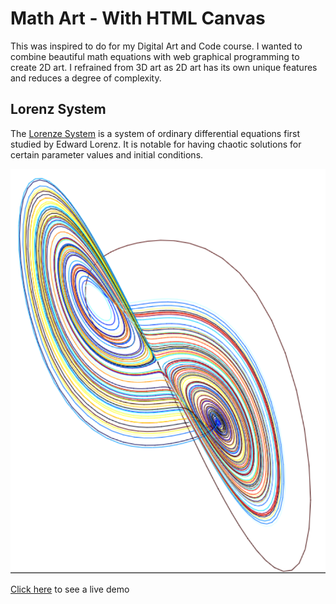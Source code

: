 # Math Art - With HTML Canvas

This was inspired to do for my Digital Art and Code course. I wanted to combine beautiful math equations with web graphical programming to create 2D art. I refrained from 3D art as 2D art has its own unique features and reduces a degree of complexity.

## Lorenz System

The [Lorenze System](https://en.wikipedia.org/wiki/Lorenz_system) is a system of ordinary differential equations first studied by Edward Lorenz. It is notable for having chaotic solutions for certain parameter values and initial conditions.

![image of Lorenze Print](https://github.com/sjfricke/Math_Art_HTML_Canvas/blob/master/Lorenz_Demo_Print.png)

[Click here](http://spencerfricke.com/art/Math_Art_HTML_Canvas/Lorenz/index.html) to see a live demo